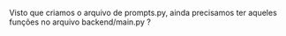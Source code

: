 Visto que criamos o arquivo de prompts.py, ainda precisamos ter aqueles funções no arquivo backend/main.py ?